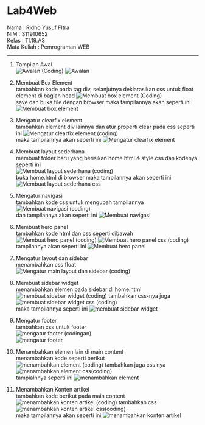 # Lab4Web
Nama        : Ridho Yusuf FItra<br>
NIM         : 311910652<br>
Kelas       : TI.19.A3<br>
Mata Kuliah : Pemrograman WEB<hr>

1. Tampilan Awal<br>
![Awalan (Coding)](https://user-images.githubusercontent.com/59679660/115467402-a6da9a80-a25b-11eb-8ab0-efd6ed3478f0.png)
![Awalan](https://user-images.githubusercontent.com/59679660/115467450-ba860100-a25b-11eb-9c9e-c2f48c6001ff.png)<br>

2. Membuat Box Element<br>
tambahkan kode pada tag div, selanjutnya deklarasikan css untuk float element di bagian head
![Membuat box element (Coding)](https://user-images.githubusercontent.com/59679660/115467618-fde06f80-a25b-11eb-8c8d-aac91cb72b8d.png)<br>
save dan buka file dengan browser maka tampilannya akan seperti ini
![Membuat box element](https://user-images.githubusercontent.com/59679660/115468029-a68ecf00-a25c-11eb-8faa-001d778d3781.png)<br>

3. Mengatur clearfix element<br>
tambahkan element div lainnya dan atur properti clear pada css seperti ini
![Mengatur clearfix element (coding)](https://user-images.githubusercontent.com/59679660/115468225-f8375980-a25c-11eb-9225-95562d1976ab.png)<br>
maka tampilannya akan seperti ini
![Mengatur clearfix element](https://user-images.githubusercontent.com/59679660/115468275-0d13ed00-a25d-11eb-9bce-4153dcfc0fd4.png)<br>

4. Membuat layout sederhana<br>
membuat folder baru yang berisikan home.html & style.css dan kodenya seperti ini<br>
![Membuat layout sederhana (coding)](https://user-images.githubusercontent.com/59679660/115468535-6c71fd00-a25d-11eb-8bab-75930910e94e.png)<br>
buka home.html di browser maka tampilannya akan seperti ini
![Membuat layout sederhana css](https://user-images.githubusercontent.com/59679660/115468674-9deac880-a25d-11eb-9c8a-b184bd4adda2.png)<br>

5. Mengatur navigasi<br>
tambahkan kode css untuk mengubah tampilannya<br>
![Membuat navigasi (coding)](https://user-images.githubusercontent.com/59679660/115468839-db4f5600-a25d-11eb-89f2-16bb1c3189e3.png)<br>
dan tampilannya akan seperti ini
![Membuat navigasi](https://user-images.githubusercontent.com/59679660/115468969-0b96f480-a25e-11eb-8843-15aa9ae9af45.png)<br>

6. Membuat hero panel<br>
tambahkan kode html dan css seperti dibawah
![Membuat hero panel (coding)](https://user-images.githubusercontent.com/59679660/115469076-2e290d80-a25e-11eb-9e9f-c6a09cdaa93c.png)
![Membuat hero panel css (coding)](https://user-images.githubusercontent.com/59679660/115469104-36814880-a25e-11eb-95cf-4f1a5ae34e95.png)<br>
tampilannya akan seperti ini
![Membuat hero panel](https://user-images.githubusercontent.com/59679660/115469139-4862eb80-a25e-11eb-971a-569b3975e8d1.png)<br>

7. Mengatur layout dan sidebar<br>
menambahkan css float<br>
![Mengatur main layout dan sidebar (coding)](https://user-images.githubusercontent.com/59679660/115469303-91b33b00-a25e-11eb-897f-8c267e676c7f.png)<br>

8. Membuat sidebar widget<br>
menambahkan elemen pada sidebar di home.html<br>
![membuat sidebar widget (coding)](https://user-images.githubusercontent.com/59679660/115469399-c626f700-a25e-11eb-9994-55f225bc449e.png)
tambahkan css-nya juga<br>
![membuat sidebar widget css (coding)](https://user-images.githubusercontent.com/59679660/115469481-e951a680-a25e-11eb-8c0e-73fd9c2148a4.png)<br>
maka tampilannya seperti ini
![membuat sidebar widget](https://user-images.githubusercontent.com/59679660/115469492-f1a9e180-a25e-11eb-8705-42b145bf63be.png)<br>

9. Mengatur footer<br>
tambahkan css untuk footer<br>
![mengatur footer (codingan)](https://user-images.githubusercontent.com/59679660/115469552-0f774680-a25f-11eb-9ffc-e55e2f732da0.png)<br>
![mengatur footer](https://user-images.githubusercontent.com/59679660/115469557-13a36400-a25f-11eb-8c0e-fe8e0bc008e5.png)<br>

10. Menambahkan elemen lain di main content<br>
menambahkan kode seperti berikut<br>
![menambahkan element (coding)](https://user-images.githubusercontent.com/59679660/115469629-39c90400-a25f-11eb-9e4c-98686a568458.png)
tambahkan juga css nya<br>
![menambahkan element css(coding)](https://user-images.githubusercontent.com/59679660/115469666-451c2f80-a25f-11eb-9ed1-a58a172f6a79.png)<br>
tampialnnya seperti ini
![menambahkan element](https://user-images.githubusercontent.com/59679660/115469687-4e0d0100-a25f-11eb-944a-cb14a7d6fe6b.png)<br>

11. Menambahkan Konten artikel<br>
tambahkan kode berikut pada main content<br>
![menambahkan konten artikel (coding)](https://user-images.githubusercontent.com/59679660/115469779-7694fb00-a25f-11eb-9896-551b2ed4dfa5.png)
tambahkan css<br>
![menambahkan konten artikel css(coding)](https://user-images.githubusercontent.com/59679660/115469817-8280bd00-a25f-11eb-9929-520e6e6e0fdf.png)<br>
maka tampilannya akan seperti ini
![menambahkan konten artikel](https://user-images.githubusercontent.com/59679660/115469839-8dd3e880-a25f-11eb-805b-26df2b6791c3.png)




































